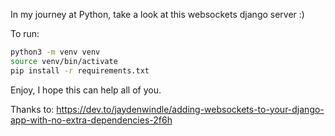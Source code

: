 In my journey at Python, take a look at this websockets django server :)

To run:

```bash
python3 -m venv venv
source venv/bin/activate
pip install -r requirements.txt
```

Enjoy, I hope this can help all of you.

Thanks to: https://dev.to/jaydenwindle/adding-websockets-to-your-django-app-with-no-extra-dependencies-2f6h